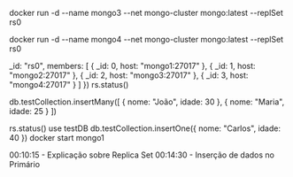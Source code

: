 docker run -d --name mongo3 --net mongo-cluster mongo:latest --replSet rs0

docker run -d --name mongo4 --net mongo-cluster mongo:latest --replSet rs0

_id: "rs0",
members: [
{ _id: 0, host: "mongo1:27017" },
{ _id: 1, host: "mongo2:27017" },
{ _id: 2, host: "mongo3:27017" },
{ _id: 3, host: "mongo4:27017" }
]
})
rs.status()

db.testCollection.insertMany([
{ nome: "João", idade: 30 },
{ nome: "Maria", idade: 25 }
])

rs.status()
use testDB
db.testCollection.insertOne({ nome: "Carlos", idade: 40 })
docker start mongo1

00:10:15 - Explicação sobre Replica Set
00:14:30 - Inserção de dados no Primário
